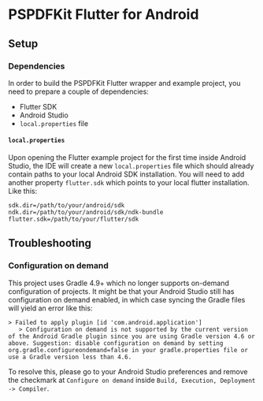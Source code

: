 # PSPDFKit Flutter for Android

## Setup

### Dependencies

In order to build the PSPDFKit Flutter wrapper and example project, you need to prepare a couple of dependencies:

* Flutter SDK
* Android Studio
* `local.properties` file

#### `local.properties`

Upon opening the Flutter example project for the first time inside Android Studio, the IDE will create a new `local.properties` file which should already contain paths to your local Android SDK installation. You will need to add another property `flutter.sdk` which points to your local flutter installation. Like this:

```local.properties
sdk.dir=/path/to/your/android/sdk
ndk.dir=/path/to/your/android/sdk/ndk-bundle
flutter.sdk=/path/to/your/flutter/sdk
```

## Troubleshooting

### Configuration on demand

This project uses Gradle 4.9+ which no longer supports on-demand configuration of projects. It might be that your Android Studio still has configuration on demand enabled, in which case syncing the Gradle files will yield an error like this:

```
> Failed to apply plugin [id 'com.android.application']
   > Configuration on demand is not supported by the current version of the Android Gradle plugin since you are using Gradle version 4.6 or above. Suggestion: disable configuration on demand by setting org.gradle.configureondemand=false in your gradle.properties file or use a Gradle version less than 4.6.
```

To resolve this, please go to your Android Studio preferences and remove the checkmark at `Configure on demand` inside `Build, Execution, Deployment -> Compiler`.